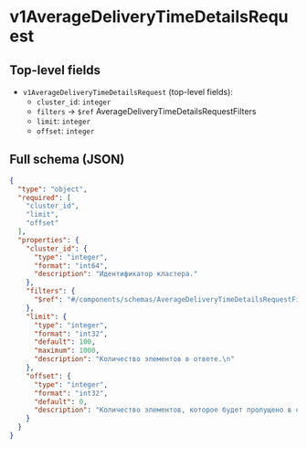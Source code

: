 # v1AverageDeliveryTimeDetailsRequest

## Top-level fields
- `v1AverageDeliveryTimeDetailsRequest` (top-level fields):
  - `cluster_id`: `integer`
  - `filters` → `$ref` AverageDeliveryTimeDetailsRequestFilters
  - `limit`: `integer`
  - `offset`: `integer`

## Full schema (JSON)
```json
{
  "type": "object",
  "required": [
    "cluster_id",
    "limit",
    "offset"
  ],
  "properties": {
    "cluster_id": {
      "type": "integer",
      "format": "int64",
      "description": "Идентификатор кластера."
    },
    "filters": {
      "$ref": "#/components/schemas/AverageDeliveryTimeDetailsRequestFilters"
    },
    "limit": {
      "type": "integer",
      "format": "int32",
      "default": 100,
      "maximum": 1000,
      "description": "Количество элементов в ответе.\n"
    },
    "offset": {
      "type": "integer",
      "format": "int32",
      "default": 0,
      "description": "Количество элементов, которое будет пропущено в ответе. \nНапример, если `offset=10`, ответ начнётся с 11-го найденного элемента.\n"
    }
  }
}
```
